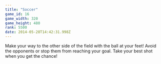 ```yaml
---
title: "Soccer"
game_id: 16
game_width: 320
game_height: 480
rank: 5500
date: 2014-05-28T14:42:31.998Z
---
```

Make your way to the other side of the field with the ball at your feet! Avoid the opponents or stop them from reaching your goal. Take your best shot when you get the chance!